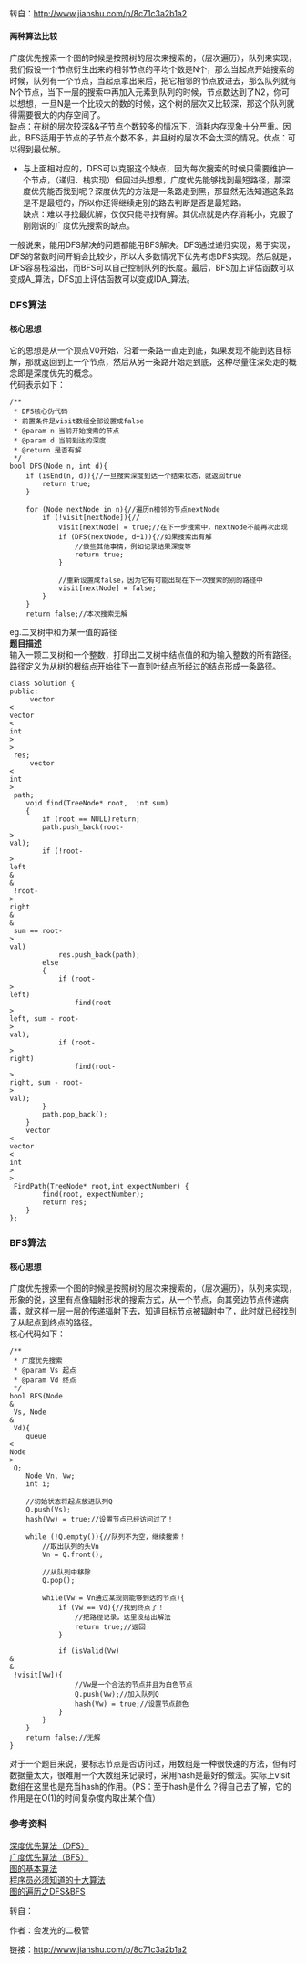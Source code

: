 转自：http://www.jianshu.com/p/8c71c3a2b1a2

#### 两种算法比较

广度优先搜索一个图的时候是按照树的层次来搜索的，（层次遍历），队列来实现，我们假设一个节点衍生出来的相邻节点的平均个数是N个，那么当起点开始搜索的时候，队列有一个节点，当起点拿出来后，把它相邻的节点放进去，那么队列就有N个节点，当下一层的搜索中再加入元素到队列的时候，节点数达到了N2，你可以想想，一旦N是一个比较大的数的时候，这个树的层次又比较深，那这个队列就得需要很大的内存空间了。  
缺点：在树的层次较深&&子节点个数较多的情况下，消耗内存现象十分严重。因此，BFS适用于节点的子节点个数不多，并且树的层次不会太深的情况。优点：可以得到最优解。

* 与上面相对应的，DFS可以克服这个缺点，因为每次搜索的时候只需要维护一个节点，（递归、栈实现）但回过头想想，广度优先能够找到最短路径，那深度优先能否找到呢？深度优先的方法是一条路走到黑，那显然无法知道这条路是不是最短的，所以你还得继续走别的路去判断是否是最短路。  
  缺点：难以寻找最优解，仅仅只能寻找有解。其优点就是内存消耗小，克服了刚刚说的广度优先搜索的缺点。

一般说来，能用DFS解决的问题都能用BFS解决。DFS通过递归实现，易于实现，DFS的常数时间开销会比较少，所以大多数情况下优先考虑DFS实现。然后就是，DFS容易栈溢出，而BFS可以自己控制队列的长度。最后，BFS加上评估函数可以变成A_算法，DFS加上评估函数可以变成IDA_算法。

### DFS算法

#### 核心思想

它的思想是从一个顶点V0开始，沿着一条路一直走到底，如果发现不能到达目标解，那就返回到上一个节点，然后从另一条路开始走到底，这种尽量往深处走的概念即是深度优先的概念。  
代码表示如下：

```
/**
 * DFS核心伪代码
 * 前置条件是visit数组全部设置成false
 * @param n 当前开始搜索的节点
 * @param d 当前到达的深度
 * @return 是否有解
 */
bool DFS(Node n, int d){
    if (isEnd(n, d)){//一旦搜索深度到达一个结束状态，就返回true
        return true;
    }

    for (Node nextNode in n){//遍历n相邻的节点nextNode
        if (!visit[nextNode]){//
            visit[nextNode] = true;//在下一步搜索中，nextNode不能再次出现
            if (DFS(nextNode, d+1)){//如果搜索出有解
                //做些其他事情，例如记录结果深度等
                return true;
            }

            //重新设置成false，因为它有可能出现在下一次搜索的别的路径中
            visit[nextNode] = false;
        }
    }
    return false;//本次搜索无解
```

eg.二叉树中和为某一值的路径  
**题目描述**  
输入一颗二叉树和一个整数，打印出二叉树中结点值的和为输入整数的所有路径。路径定义为从树的根结点开始往下一直到叶结点所经过的结点形成一条路径。

```
class Solution {
public:
     vector
<
vector
<
int
>
>
 res;
     vector
<
int
>
 path;
    void find(TreeNode* root,  int sum)
    {
        if (root == NULL)return;
        path.push_back(root-
>
val);
        if (!root-
>
left 
&
&
 !root-
>
right 
&
&
 sum == root-
>
val)
            res.push_back(path);
        else
        {
            if (root-
>
left)
                find(root-
>
left, sum - root-
>
val);
            if (root-
>
right)
                find(root-
>
right, sum - root-
>
val);
        }
        path.pop_back();
    }
    vector
<
vector
<
int
>
>
 FindPath(TreeNode* root,int expectNumber) {
        find(root, expectNumber);
        return res;
    }
};
```

### BFS算法

#### 核心思想

广度优先搜索一个图的时候是按照树的层次来搜索的，（层次遍历），队列来实现，形象的说，这里有点像辐射形状的搜索方式，从一个节点，向其旁边节点传递病毒，就这样一层一层的传递辐射下去，知道目标节点被辐射中了，此时就已经找到了从起点到终点的路径。  
核心代码如下：

```
/**
 * 广度优先搜索
 * @param Vs 起点
 * @param Vd 终点
 */
bool BFS(Node
&
 Vs, Node
&
 Vd){
    queue
<
Node
>
 Q;
    Node Vn, Vw;
    int i;

    //初始状态将起点放进队列Q
    Q.push(Vs);
    hash(Vw) = true;//设置节点已经访问过了！

    while (!Q.empty()){//队列不为空，继续搜索！
        //取出队列的头Vn
        Vn = Q.front();

        //从队列中移除
        Q.pop();

        while(Vw = Vn通过某规则能够到达的节点){
            if (Vw == Vd){//找到终点了！
                //把路径记录，这里没给出解法
                return true;//返回
            }

            if (isValid(Vw) 
&
&
 !visit[Vw]){
                //Vw是一个合法的节点并且为白色节点
                Q.push(Vw);//加入队列Q
                hash(Vw) = true;//设置节点颜色
            }
        }
    }
    return false;//无解
}
```

对于一个题目来说，要标志节点是否访问过，用数组是一种很快速的方法，但有时数据量太大，很难用一个大数组来记录时，采用hash是最好的做法。实际上visit数组在这里也是充当hash的作用。（PS：至于hash是什么？得自己去了解，它的作用是在O\(1\)的时间复杂度内取出某个值）

### 参考资料

[深度优先算法（DFS）](http://rapheal.iteye.com/blog/1526863)  
[广度优先算法（BFS）](http://blog.csdn.net/raphealguo/article/details/7523411)  
[图的基本算法](http://www.jianshu.com/p/70952b51f0c8)  
[程序员必须知道的十大算法](http://www.jianshu.com/p/c2c4b89aaa4b)  
[图的遍历之DFS&BFS](http://www.cnblogs.com/skywang12345/p/3711483.html)



转自：

作者：会发光的二极管

链接：http://www.jianshu.com/p/8c71c3a2b1a2



